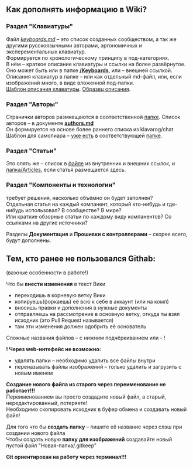 ## Как дополнять информацию в Wiki?

### Раздел "Клавиатуры"
Файл [_keyboards.md_](keyboards.md) – это список созданных сообществом, а так же другими русскоязычными авторами, эргономичных и эксперементальных клавиатур.  
Формируется по хронологическому принципу в под-категориях.  
В нём – краткое описание клавиатуры и ссылки на более развёрнутое.  
Оно может быть или в папке [**/Keyboards**](Keyboards), или – внешней ссылкой.
Описания клавиатур в папке – или как отдельный md-файл, или, если изображений много, в виде вложенной под-папки.  
[Шаблон описания клаватуры](/Keyboards). [Образец описания](Keyboards/x16/x16.md).

### Раздел "Авторы"
Странички авторов размкещаются в соответственной [папке](/Authors). Список авторов – в документе **[authors.md](authors.md)**  
Он формируется на основе более раннего списка из klavarog/chat  
Шаблон для самопиара – [уже есть](Authors/Author_article_tmpl.md) в соответствующей [папке](/Authors).

### Раздел "Статьи"
Это опять же – список в [файле](articles.md) из внутренних и внешних ссылок, и [папка/Articles](Articles), если статья размещается здесь.

### Раздел "Компоненты и технологии"
требует решения, насколько объёмно он будет заполнен?  
Отдельная статья на каждый компанент, который кто-нибудь и где-нибудь использовал? В сообществе? В мире?  
Или краткие обзорные статьи по каждому виду компанентов? Со ссылками на другие источники?

Разделы **Документация** и **Прошивки с контроллерами** – скорее всего, будут дополнены.
  

## Тем, кто ранее не пользовался Githab:
(важные особенности в работе!)

Что бы **внести изменения** в текст Вики 
- переходишь в корневую ветку Вики
- копируешь(форкаешь) её всю к себе в аккаунт (или на комп)
- вносишь правки и дополнения в нужные документы
- отправляешь на рассмотрение в основную ветку, откуда ты взял исходник (это Pull Request называется)
- там эти изменения должен одобрить её основатель

Сложные названия файлов – с нижним подчёркиванием или - !  

**! Через web-интефейс не возможно:**  
- удалять папки – необходимо удалить все файлы внутри
- переназывать файлы изображений – только удалить и загрузить с новым именем

**Создание нового файла из старого через переименование не работает!!!**  
Переименованием вы просто создадите новый файл, а старый, нередактированный, потеряете!  
Необходимо скопировать исходник в буфер обмена и создавать новый файл!

Для того что бы **создать папку** – пишите её название через слэш при создании нового файла  
Чтобы создать новую **папку для изображений** создавайте новый пустой файл "Новая-папка/.gitkeep" 

**Git ориентирован на работу через терминал!!!**  
  
  
